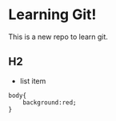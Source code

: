 # Learning Git!
This is a new repo to learn git.
## H2

- list item
``` 
body{
	background:red;
}
```